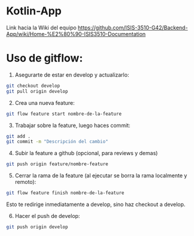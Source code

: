 # Kotlin-App

Link hacia la Wiki del equipo https://github.com/ISIS-3510-G42/Backend-App/wiki/Home-%E2%80%90-ISIS3510-Documentation




# Uso de gitflow:

1. Asegurarte de estar en develop y actualizarlo:
```bash
git checkout develop
git pull origin develop
```

2. Crea una nueva feature:
```bash
git flow feature start nombre-de-la-feature
```

3. Trabajar sobre la feature, luego haces commit:
```bash
git add .
git commit -m "Descripción del cambio"
```

4. Subir la feature a github (opcional, para reviews y demas)
```bash
git push origin feature/nombre-feature
```

5. Cerrar la rama de la feature (al ejecutar se borra la rama localmente y remoto):
```bash
git flow feature finish nombre-de-la-feature
````
Esto te redirige inmediatamente a develop, sino haz checkout a develop.

6. Hacer el push de develop:
```bash
git push origin develop
``` 
